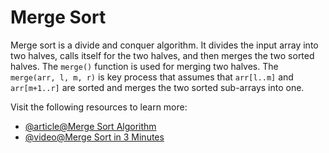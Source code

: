 # Merge Sort

Merge sort is a divide and conquer algorithm. It divides the input array into two halves, calls itself for the two halves, and then merges the two sorted halves. The `merge()` function is used for merging two halves. The `merge(arr, l, m, r)` is key process that assumes that `arr[l..m]` and `arr[m+1..r]` are sorted and merges the two sorted sub-arrays into one.

Visit the following resources to learn more:

- [@article@Merge Sort Algorithm](https://www.programiz.com/dsa/merge-sort)
- [@video@Merge Sort in 3 Minutes](https://www.youtube.com/watch?v=4VqmGXwpLqc)